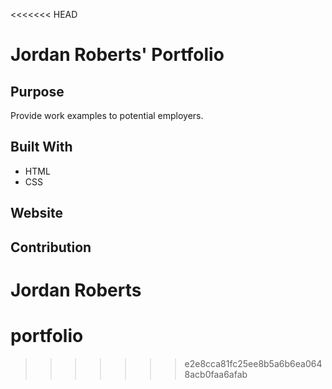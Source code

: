 <<<<<<< HEAD
# Jordan Roberts' Portfolio

## Purpose
Provide work examples to potential employers.

## Built With
* HTML
* CSS

## Website

## Contribution
Jordan Roberts
=======
# portfolio
>>>>>>> e2e8cca81fc25ee8b5a6b6ea0648acb0faa6afab
